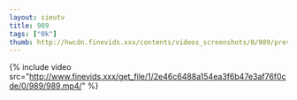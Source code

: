 ```yaml
--- 
layout: sieutv
title: 989
tags: ["0k"]
thumb: http://hwcdn.finevids.xxx/contents/videos_screenshots/0/989/preview.mp4.jpg
---
```

{% include video src="http://www.finevids.xxx/get_file/1/2e46c6488a154ea3f6b47e3af76f0cde/0/989/989.mp4/" %} 
